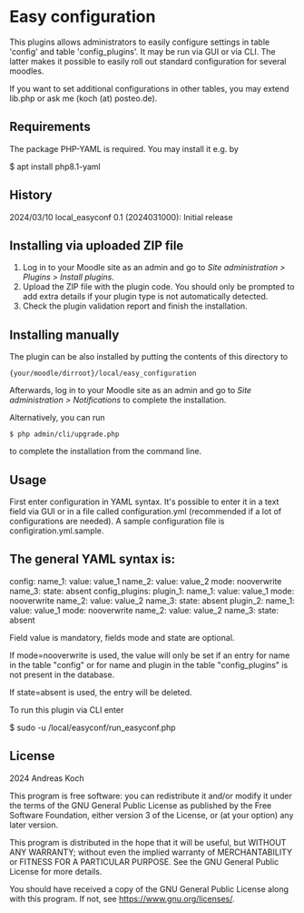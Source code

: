 # Easy configuration #

This plugins allows administrators to easily configure settings in table 'config' and
table 'config_plugins'. It may be run via GUI or via CLI. The latter makes it possible
to easily roll out standard configuration for several moodles.

If you want to set additional configurations in other tables, you may extend lib.php
or ask me (koch (at) posteo.de).

## Requirements ##
The package PHP-YAML is required. You may install it e.g. by

   $ apt install php8.1-yaml

## History ##
2024/03/10 local_easyconf 0.1 (2024031000): Initial release

## Installing via uploaded ZIP file ##

1. Log in to your Moodle site as an admin and go to _Site administration >
   Plugins > Install plugins_.
2. Upload the ZIP file with the plugin code. You should only be prompted to add
   extra details if your plugin type is not automatically detected.
3. Check the plugin validation report and finish the installation.

## Installing manually ##

The plugin can be also installed by putting the contents of this directory to

    {your/moodle/dirroot}/local/easy_configuration

Afterwards, log in to your Moodle site as an admin and go to _Site administration >
Notifications_ to complete the installation.

Alternatively, you can run

    $ php admin/cli/upgrade.php

to complete the installation from the command line.

## Usage ##

First enter configuration in YAML syntax. It's possible to enter it in a text field
via GUI or in a file called configuration.yml (recommended if a lot of configurations
are needed). A sample configuration file is configiration.yml.sample.

The general YAML syntax is:
---
config:
  name_1:
    value: value_1
  name_2:
    value: value_2
    mode: nooverwrite
  name_3:
    state: absent
config_plugins:
  plugin_1:
    name_1:
      value: value_1
      mode: nooverwrite
    name_2:
      value: value_2
    name_3:
      state: absent
  plugin_2:
    name_1:
      value: value_1
      mode: nooverwrite
    name_2:
      value: value_2
    name_3:
      state: absent

Field value is mandatory, fields mode and state are optional.

If mode=nooverwrite is used, the value will only be set if an entry for name
in the table "config" or for name and plugin in the table "config_plugins"
is not present in the database.

If state=absent is used, the entry will be deleted.

To run this plugin via CLI enter

   $ sudo -u <user> <path-to-php-binary> <moodle-dirroot>/local/easyconf/run_easyconf.php

## License ##

2024 Andreas Koch

This program is free software: you can redistribute it and/or modify it under
the terms of the GNU General Public License as published by the Free Software
Foundation, either version 3 of the License, or (at your option) any later
version.

This program is distributed in the hope that it will be useful, but WITHOUT ANY
WARRANTY; without even the implied warranty of MERCHANTABILITY or FITNESS FOR A
PARTICULAR PURPOSE.  See the GNU General Public License for more details.

You should have received a copy of the GNU General Public License along with
this program.  If not, see <https://www.gnu.org/licenses/>.
